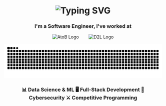 <h1 align="center">
  <img src="https://readme-typing-svg.herokuapp.com/?font=Righteous&color=01c747&size=35&center=true&vCenter=true&width=500&height=70&duration=4000&lines=Hello👋+I'm+Koral!;" alt="Typing SVG" />
</h1>

<h3 align="center">
  I'm a Software Engineer, I've worked at
</h3>

<p align="center">
  <img src="https://hydrodog.com/wp-content/uploads/2024/09/atob-logo.png" alt="AtoB Logo" height="40"/>
  <span>&nbsp;&nbsp;&nbsp;&nbsp;&nbsp;&nbsp;</span>
  <img src="https://upload.wikimedia.org/wikipedia/commons/4/44/D2L_Logo.png" alt="D2L Logo" height="40"/>
</p>

<p align="center">
  <img alt="contributions" src="https://raw.githubusercontent.com/koralkulacoglu/koralkulacoglu/output/github-contribution-grid-snake-dark.svg" />
</p>

<h3 align="center">
📊 Data Science & ML  
🖥️ Full-Stack Development  
🔐 Cybersecurity  
⚔️ Competitive Programming  
</h3>
